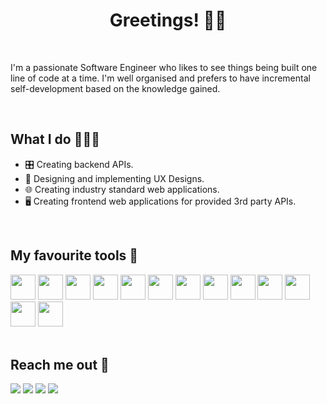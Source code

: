 <h1 align='center'> Greetings! 🙋‍♂️</h1>

<br>

I'm a passionate Software Engineer who likes to see things being built one line of code at a time. I'm well organised and prefers to have incremental self-development based on the knowledge gained.

<br>

<h2> What I do 👨🏻‍💻️ </h2>

- 🎛️ Creating backend APIs.
- 🎨 Designing and implementing UX Designs.
- 🌐 Creating industry standard web applications.
- 🖥️ Creating frontend web applications for provided 3rd party APIs.
 
<br>



<h2> My favourite tools 🔧 </h2>

<p>
 <img height='40' width='40' src="https://user-images.githubusercontent.com/48169745/147722023-930fe400-b8ec-4780-835d-53a41e02fbe5.png"/>
 <img height='40' width='40' src="https://user-images.githubusercontent.com/48169745/147721925-6887d0ec-4448-450c-84dd-1f8b3ba5930f.png"/>
 <img height='40' width='40' src="https://user-images.githubusercontent.com/48169745/147721928-0115923a-7868-4d02-bfd6-21c42bde5b2f.png"/>
 <img height='40' width='40' src="https://user-images.githubusercontent.com/48169745/147721909-eb01ddac-2de0-4132-a858-8a6b5f20178a.png"/>
 <img height='40' width='40' src="https://user-images.githubusercontent.com/48169745/147722261-93a52b37-7902-4b10-9aee-8967fb988068.png"/>
 <img height='40' width='40' src="https://user-images.githubusercontent.com/48169745/147722245-ad88fa03-358f-4439-9812-506e4be15fba.png"/>
 <img height='40' width='40' src="https://user-images.githubusercontent.com/48169745/147721717-34fd0277-f11c-4c15-b7cd-e833cec0509b.png"/>
 <img height='40' width='40' src="https://user-images.githubusercontent.com/48169745/142460958-2caa64f0-c2ca-409f-ac5f-9fb32bdfb184.png"/>
 <img height='40' width='40' src="https://user-images.githubusercontent.com/48169745/147722062-6ebb7700-235f-4a56-ad12-85f114bf5603.png"/>
 <img height='40' width='40' src="https://user-images.githubusercontent.com/48169745/147722234-9be325b7-9554-491f-a753-662ea4841404.png"/>
<img height='40' width='40' src="https://user-images.githubusercontent.com/48169745/147722044-6cf35a9a-694f-4b3d-ac72-5100865c47ce.png"/>
<img height='40' width='40' src="https://user-images.githubusercontent.com/48169745/147721920-9bb754cd-cdb9-4d29-946d-1862b259e053.png"/>
<img height='40' width='40' src="https://user-images.githubusercontent.com/48169745/147722096-beb91a35-076a-47c5-b54c-ca24aa5c60b8.png"/>

<br>
<br>
 
 <h2> Reach me out 💌 </h2>
 <p>
 
 [<img src="https://img.icons8.com/fluency/38/000000/gmail-new.png"/>](mailto:vidarshanadithya3@gmail.com)
 [<img src="https://img.icons8.com/color/38/000000/linkedin.png"/>](https://www.linkedin.com/in/vidarshan-rathnayake/)
 [<img src="https://img.icons8.com/color/38/000000/stackoverflow.png"/>](https://stackoverflow.com/users/15415996/vidarshan-adithya)
 [<img src="https://img.icons8.com/fluency/38/000000/earth-planet.png"/>](https://vidarshan.dev)</h5>




